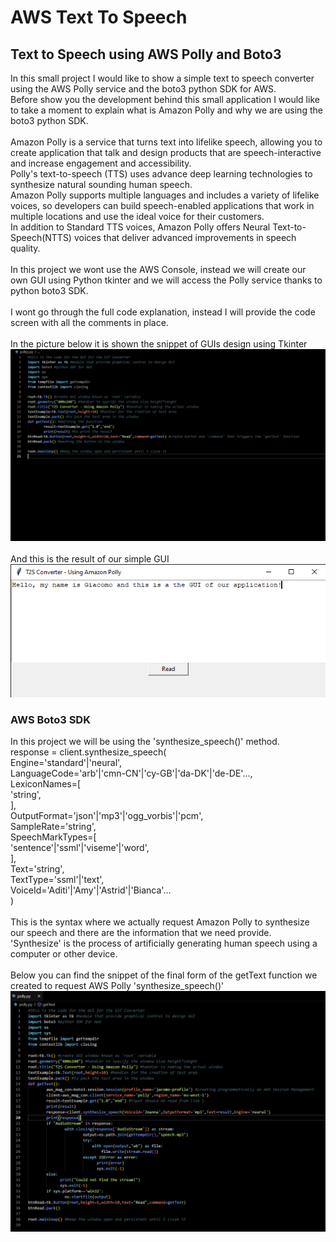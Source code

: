 # AWS Text To Speech

<h2>Text to Speech using AWS Polly and Boto3</h2>

<p>In this small project I would like to show a simple text to speech converter using the AWS Polly service and the boto3 python SDK for AWS.
<br>Before show you the development behind this small application I would like to take a moment to explain what is Amazon Polly and why we are using the boto3 python SDK.<br>
<br>Amazon Polly is a service that turns text into lifelike speech, allowing you to create application that talk and design products that are speech-interactive and increase engagement and accessibility.
<br>Polly's text-to-speech (TTS) uses advance deep learning technologies to synthesize natural sounding human speech.
<br>Amazon Polly supports multiple languages and includes a variety of lifelike voices, so developers can build speech-enabled applications that work in multiple locations and use the ideal voice for their customers.
<br>In addition to Standard TTS voices, Amazon Polly offers Neural Text-to-Speech(NTTS) voices that deliver advanced improvements in speech quality.<br>
<br>In this project we wont use the AWS Console, instead we will create our own GUI using Python tkinter and we will access the Polly service thanks to python boto3 SDK.<br>
<br>I wont go through the full code explanation, instead I will provide the code screen with all the comments in place.<br>
<br>In the picture below it is shown the snippet of GUIs design using Tkinter
<br><img src="pictures/Polly_3.png" alt="Polly_3GUI"><br>
<br>And this is the result of our simple GUI
<br><img src="pictures/Polly_4.png" alt="Polly_4GUI">
</p>
<h3>AWS Boto3 SDK</h3>
In this project we will be using the 'synthesize_speech()' method. 
<br>
response = client.synthesize_speech(<br>
    Engine='standard'|'neural',<br>
    LanguageCode='arb'|'cmn-CN'|'cy-GB'|'da-DK'|'de-DE'...,<br>
    LexiconNames=[<br>
        'string',<br>
    ],<br>
    OutputFormat='json'|'mp3'|'ogg_vorbis'|'pcm',<br>
    SampleRate='string',<br>
    SpeechMarkTypes=[<br>
        'sentence'|'ssml'|'viseme'|'word',<br>
    ],<br>
    Text='string',<br>
    TextType='ssml'|'text',<br>
    VoiceId='Aditi'|'Amy'|'Astrid'|'Bianca'...<br>
)<br>
<br>This is the syntax where we actually request Amazon Polly to synthesize our speech and there are the information that we need provide.<br>
'Synthesize' is the process of artificially generating human speech using a computer or other device.<br>
<br>Below you can find the snippet of the final form of the getText function we created to request AWS Polly 'synthesize_speech()'
<br><img src="pictures/Polly_2.png" alt="Polly_2BotoCode">
</p>
